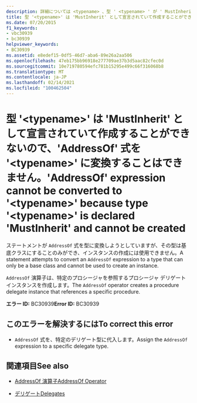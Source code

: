 ```yaml
---
description: 詳細については <typename> 、型 ' <typename> ' が ' MustInherit ' として宣言されていて作成できないため、' AddressOf ' 式を ' ' に変換できません
title: 型 '<typename>' は 'MustInherit' として宣言されていて作成することができないので、'AddressOf' 式を '<typename>' に変換することはできません。
ms.date: 07/20/2015
f1_keywords:
- vbc30939
- bc30939
helpviewer_keywords:
- BC30939
ms.assetid: e8edef15-0df5-46d7-aba6-89e26a2aa506
ms.openlocfilehash: 47eb175bb96918e277709ae37b3d5aac82cfec0d
ms.sourcegitcommit: 10e719780594efc781b15295e499c66f316068b8
ms.translationtype: MT
ms.contentlocale: ja-JP
ms.lasthandoff: 02/14/2021
ms.locfileid: "100462504"
---
```

# <a name="addressof-expression-cannot-be-converted-to-typename-because-type-typename-is-declared-mustinherit-and-cannot-be-created"></a><span data-ttu-id="6b2a2-103">型 '\<typename>' は 'MustInherit' として宣言されていて作成することができないので、'AddressOf' 式を '\<typename>' に変換することはできません。</span><span class="sxs-lookup"><span data-stu-id="6b2a2-103">'AddressOf' expression cannot be converted to '\<typename>' because type '\<typename>' is declared 'MustInherit' and cannot be created</span></span>

<span data-ttu-id="6b2a2-104">ステートメントが `AddressOf` 式を型に変換しようとしていますが、その型は基底クラスにすることのみができ、インスタンスの作成には使用できません。</span><span class="sxs-lookup"><span data-stu-id="6b2a2-104">A statement attempts to convert an `AddressOf` expression to a type that can only be a base class and cannot be used to create an instance.</span></span>  
  
 <span data-ttu-id="6b2a2-105">`AddressOf` 演算子は、特定のプロシージャを参照するプロシージャ デリゲート インスタンスを作成します。</span><span class="sxs-lookup"><span data-stu-id="6b2a2-105">The `AddressOf` operator creates a procedure delegate instance that references a specific procedure.</span></span>  
  
 <span data-ttu-id="6b2a2-106">**エラー ID:** BC30939</span><span class="sxs-lookup"><span data-stu-id="6b2a2-106">**Error ID:** BC30939</span></span>  
  
## <a name="to-correct-this-error"></a><span data-ttu-id="6b2a2-107">このエラーを解決するには</span><span class="sxs-lookup"><span data-stu-id="6b2a2-107">To correct this error</span></span>  
  
- <span data-ttu-id="6b2a2-108">`AddressOf` 式を、特定のデリゲート型に代入します。</span><span class="sxs-lookup"><span data-stu-id="6b2a2-108">Assign the `AddressOf` expression to a specific delegate type.</span></span>  
  
## <a name="see-also"></a><span data-ttu-id="6b2a2-109">関連項目</span><span class="sxs-lookup"><span data-stu-id="6b2a2-109">See also</span></span>

- [<span data-ttu-id="6b2a2-110">AddressOf 演算子</span><span class="sxs-lookup"><span data-stu-id="6b2a2-110">AddressOf Operator</span></span>](../language-reference/operators/addressof-operator.md)

- [<span data-ttu-id="6b2a2-111">デリゲート</span><span class="sxs-lookup"><span data-stu-id="6b2a2-111">Delegates</span></span>](../programming-guide/language-features/delegates/index.md)
